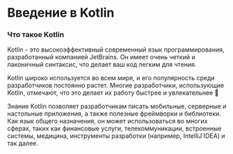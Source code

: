 # Введение в Kotlin

### Что такое Kotlin

Kotlin - это высокоэффективный современный язык программирования, разработанный компанией JetBrains. Он имеет очень четкий и лаконичный синтаксис, что делает ваш код легким для чтения.

Kotlin широко используется во всем мире, и его популярность среди разработчиков постоянно растет. Многие разработчики, использующие Kotlin, отмечают, что это делает их работу быстрее и увлекательнее 🙂

Знание Kotlin позволяет разработчикам писать мобильные, серверные и настольные приложения, а также полезные фреймворки и библиотеки. Как язык общего назначения, он может использоваться во многих сферах, таких как финансовые услуги, телекоммуникации, встроенные системы, медицина, инструменты разработки (например, IntelliJ IDEA) и так далее.
